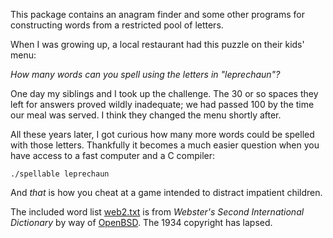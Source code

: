 This package contains an anagram finder and some other programs for constructing words from a restricted pool of letters.

When I was growing up, a local restaurant had this puzzle on their kids' menu:

*How many words can you spell using the letters in "leprechaun"?*

One day my siblings and I took up the challenge. The 30 or so spaces they left for answers proved wildly inadequate; we had passed 100 by the time our meal was served. I think they changed the menu shortly after.

All these years later, I got curious how many more words could be spelled with those letters. Thankfully it becomes a much easier question when you have access to a fast computer and a C compiler:

`./spellable leprechaun`

And *that* is how you cheat at a game intended to distract impatient children.

The included word list [web2.txt](web2.txt) is from *Webster's Second International Dictionary* by way of [OpenBSD](https://cvsweb.openbsd.org/src/share/dict/). The 1934 copyright has lapsed.

